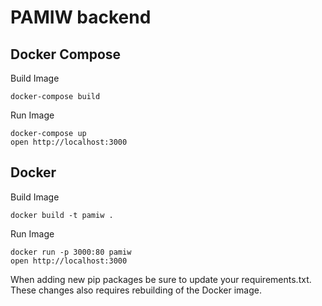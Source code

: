 # PAMIW backend


## Docker Compose

Build Image
```
docker-compose build
```

Run Image
```
docker-compose up
open http://localhost:3000
```


## Docker
Build Image
```
docker build -t pamiw .
```

Run Image
```
docker run -p 3000:80 pamiw
open http://localhost:3000
```

When adding new pip packages be sure to update your requirements.txt. These changes also requires rebuilding of the Docker image.
